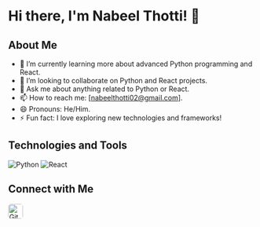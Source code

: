 # Hi there, I'm Nabeel Thotti! 👋

## About Me

- 🌱 I’m currently learning more about advanced Python programming and React.
- 👯 I’m looking to collaborate on Python and React projects.
- 💬 Ask me about anything related to Python or React.
- 📫 How to reach me: [nabeelthotti02@gmail.com].
- 😄 Pronouns: He/Him.
- ⚡ Fun fact: I love exploring new technologies and frameworks!

## Technologies and Tools

![Python](https://img.shields.io/badge/-Python-05122A?style=flat&logo=python&logoColor=FFFFFF)
![React](https://img.shields.io/badge/-React-05122A?style=flat&logo=react&logoColor=61DAFB)

## Connect with Me


<a href="https://www.github.com/nabeelthotti/">
  <img alt="GitHub icon" src="https://cdn-icons-png.flaticon.com/512/25/25231.png" width="30" height="30" style="background-color: white; border-radius: 5px;">
</a>


[1]: https://www.github.com/nabeelthotti/
